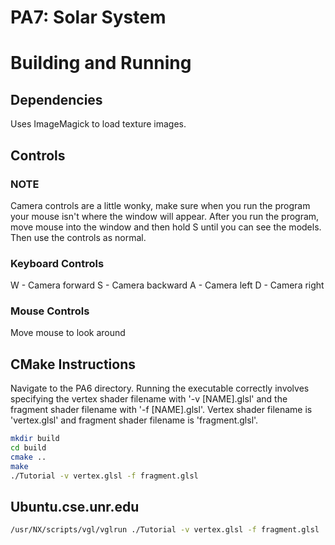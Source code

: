 # PA7: Solar System

# Building and Running

## Dependencies
Uses ImageMagick to load texture images.

## Controls

### NOTE
Camera controls are a little wonky, make sure when you run the program your
mouse isn't where the window will appear. After you run the program, move mouse 
into the window and then hold S until you can see the models. Then use the controls
as normal.

### Keyboard Controls
W - Camera forward
S - Camera backward
A - Camera left
D - Camera right

### Mouse Controls
Move mouse to look around

## CMake Instructions
Navigate to the PA6 directory. Running the executable correctly involves specifying
the vertex shader filename with '-v [NAME].glsl' and the fragment shader
filename with '-f [NAME].glsl'. Vertex shader filename is 'vertex.glsl' and 
fragment shader filename is 'fragment.glsl'. 

```bash
mkdir build
cd build
cmake ..
make
./Tutorial -v vertex.glsl -f fragment.glsl
```


## Ubuntu.cse.unr.edu
```bash
/usr/NX/scripts/vgl/vglrun ./Tutorial -v vertex.glsl -f fragment.glsl
```
